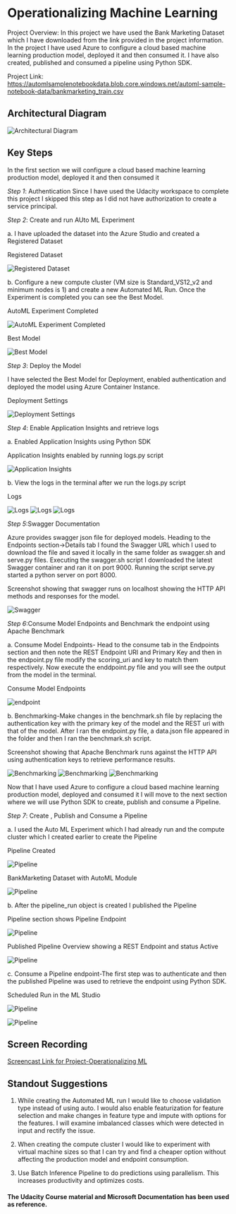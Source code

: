 
# Operationalizing Machine Learning

Project Overview: In this project we have used the Bank Marketing Dataset which I have downloaded from the link provided in the project information.
In the project I have used Azure to configure a cloud based machine learning production model, deployed it and then consumed it. I have also created, published and consumed a pipeline using Python SDK.

Project Link: https://automlsamplenotebookdata.blob.core.windows.net/automl-sample-notebook-data/bankmarketing_train.csv


## Architectural Diagram
 ![Architectural Diagram](Images-Review/Architectural%20Diagram.png "Architectural Diagram")

## Key Steps
In the first section we will configure a cloud based machine learning production model, deployed it and then consumed it

*Step 1*: Authentication
Since I have used the Udacity workspace to complete this project I skipped this step as I did not have authorization to create a service principal.

*Step 2*: Create and run AUto ML Experiment

a. I have uploaded the dataset into the Azure Studio and created a Registered Dataset

Registered Dataset

![Registered Dataset](Images/Step1-Registered%20Dataset.JPG "Registered Dataset")

b. Configure a new compute cluster (VM size is Standard_VS12_v2 and minimum nodes is 1) and create a new Automated ML Run. Once the Experiment is completed you can see the Best Model.

AutoML Experiment Completed

![AutoML Experiment Completed](Images/Step1-Experiment%20Completed.JPG "AutoML Experiment Completed")


Best Model

![Best Model](Images/Step1-Best%20Model.JPG "Best Model-Voting Ensemble")


*Step 3*: Deploy the Model

I have selected the Best Model for Deployment, enabled authentication and deployed the model using Azure Container Instance.

Deployment Settings

![Deployment Settings](Images/Step3-Deploying%20the%20Model%20Settings.JPG "Deploying the Best Model")


*Step 4*: Enable Application Insights and retrieve logs

a. Enabled Application Insights using Python SDK

Application Insights enabled by running logs.py script

![Application Insights](Images/Step4-Application%20Insights-Enabled.JPG "Application Insights")

b. View the logs in the terminal after we run the logs.py script

Logs

![Logs](Images/Step4-Logs%20by%20logs.py-a.JPG "logs")
![Logs](Images/Step4-Logs%20by%20logs.py-b.JPG "logs")
![Logs](Images/Step4-Logs%20by%20logs.py-c.JPG "logs")


*Step 5*:Swagger Documentation

Azure provides swagger json file for deployed models. Heading to the Endpoints section->Details tab I found the Swagger URL which I used to download the file and saved it locally in the same folder as swagger.sh and serve.py files. Executing the swagger.sh script I downloaded the latest Swagger container and ran it on port 9000. Running the script serve.py started a python server on port 8000.

Screenshot showing that swagger runs on localhost showing the HTTP API methods and responses for the model.

![Swagger](Images/Step5-Swagger%20runs%20on%20localhost.JPG "swagger runs on localhost")

*Step 6*:Consume Model Endpoints and Benchmark the endpoint using Apache Benchmark

a. Consume Model Endpoints- Head to the consume tab in the Endpoints section and then note the REST Endpoint URI and Primary Key and then in the endpoint.py file modify the scoring_uri and key to match them respectively. Now execute the enddpoint.py file and you will see the output from the model in the terminal.

Consume Model Endpoints

![endpoint](Images/Step6-Endpoint%20result.JPG "Endpoint result")

b. Benchmarking-Make changes in the benchmark.sh file by replacing the authentication key with the primary key of the model and the REST uri with that of the model. After I ran the endpoint.py file, a data.json file appeared in the folder and then I ran the benchmark.sh script.

Screenshot showing that Apache Benchmark runs against the HTTP API using authentication keys to retrieve performance results.

![Benchmarking](Images/Step6-Benchmark.sh%20log-a.JPG "Benchmarking")
![Benchmarking](Images/Step6-Benchmark.sh%20log-b.JPG "Benchmarking")
![Benchmarking](Images/Step6-Benchmark.sh%20log-c.JPG "Benchmarking")

Now that I have used Azure to configure a cloud based machine learning production model, deployed and consumed it I will move to the next section where we will use Python SDK to create, publish and consume a Pipeline.

*Step 7*: Create , Publish and Consume a Pipeline

a. I used the Auto ML Experiment which I had already run and the compute cluster which I created earlier to create the Pipeline

Pipeline Created

![Pipeline](Images/Step7-Pipeline%20Created%20Completed.JPG "Pipeline Created")

BankMarketing Dataset with AutoML Module

![Pipeline](Images/Step7-BankMarketing%20Dataset%20with%20AutoML%20Module-Completed.JPG "AutoML Module")

b. After the pipeline_run object is created I published the Pipeline

Pipeline section shows Pipeline Endpoint

![Pipeline](Images/Step7-Pipeline-Endpoint.JPG "published pipeline")

Published Pipeline Overview showing a REST Endpoint and status Active

![Pipeline](Images/Step7-Published%20Pipeline%20Overview.JPG "Published Pipeline")

c. Consume a Pipeline endpoint-The first step was to authenticate and then the published Pipeline was used to retrieve the endpoint using Python SDK.

Scheduled Run in the ML Studio

![Pipeline](Images/Step7-Scheduled%20Run.JPG "Pipeline run")

![Pipeline](Images/Step7-5.JPG "Pipeline")

## Screen Recording
[Screencast Link for Project-Operationalizing ML](https://youtu.be/rdz4DlNq-pE "Screencast for Project2-Operationalizing ML")

## Standout Suggestions
1. While creating the Automated ML run I would like to choose validation type instead of using auto. I would also enable featurization for feature selection and make changes in feature type and impute with options for the features. I will examine imbalanced classes which were detected in input and rectify the issue.

2. When creating the compute cluster I would like to experiment with virtual machine sizes so that I can try and find a cheaper option without affecting the production model and endpoint consumption.

3. Use Batch Inference Pipeline to do predictions using parallelism. This increases productivity and optimizes costs.

#### The Udacity Course material and Microsoft Documentation has been used as reference.
